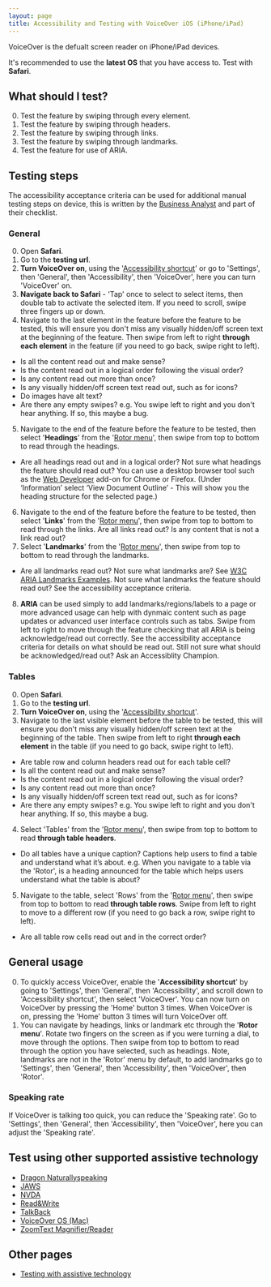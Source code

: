 ```yaml
---
layout: page
title: Accessibility and Testing with VoiceOver iOS (iPhone/iPad)
---
```


VoiceOver is the defualt screen reader on iPhone/iPad devices. 

It's recommended to use the **latest OS** that you have access to. Test with **Safari**.

## What should I test?
0. Test the feature by swiping through every element.
1. Test the feature by swiping through headers.
3. Test the feature by swiping through links.
2. Test the feature by swiping through landmarks.
4. Test the feature for use of ARIA.

## Testing steps

The accessibility acceptance criteria can be used for additional manual testing steps on device, this is written by the [Business Analyst](accessibility-news-and-business-analysts) and part of their checklist.

### General

0. Open **Safari**.
1. Go to the **testing url**.
2. **Turn VoiceOver on**, using the '[Accessibility shortcut](#accessibility-shortcut)' or go to 'Settings', then 'General', then 'Accessibility', then 'VoiceOver', here you can turn 'VoiceOver' on.
3. **Navigate back to Safari** - 'Tap' once to select to select items, then double tab to activate the selected item. If you need to scroll, swipe three fingers up or down.
4. Navigate to the last element in the feature before the feature to be tested, this will ensure you don't miss any visually hidden/off screen text at the beginning of the feature. Then swipe from left to right **through each element** in the feature (if you need to go back, swipe right to left). 
- Is all the content read out and make sense? 
- Is the content read out in a logical order following the visual order? 
- Is any content read out more than once?
- Is any visually hidden/off screen text read out, such as for icons?
- Do images have alt text?
- Are there any empty swipes? e.g. You swipe left to right and you don't hear anything. If so, this maybe a bug.
5. Navigate to the end of the feature before the feature to be tested, then select '**Headings**' from the '[Rotor menu](#rotor-menu)', then swipe from top to bottom to read through the headings.
- Are all headings read out and in a logical order? Not sure what headings the feature should read out? You can use a desktop browser tool such as the [Web Developer](https://chrome.google.com/webstore/detail/web-developer/bfbameneiokkgbdmiekhjnmfkcnldhhm) add-on for Chrome or Firefox. (Under ‘Information’ select ‘View Document Outline’ - This will show you the heading structure for the selected page.) 
6. Navigate to the end of the feature before the feature to be tested, then select '**Links**' from the '[Rotor menu](#rotor-menu)', then swipe from top to bottom to read through the links. Are all links read out? Is any content that is not a link read out?
7. Select '**Landmarks**' from the '[Rotor menu](#rotor-menu)', then swipe from top to bottom to read through the landmarks.
- Are all landmarks read out? Not sure what landmarks are? See [W3C ARIA Landmarks Examples](https://w3c.github.io/aria-practices/examples/landmarks/index.html). Not sure what landmarks the feature should read out? See the accessibility acceptance criteria.
8. **ARIA** can be used simply to add landmarks/regions/labels to a page or more advanced usage can help with dynmaic content such as page updates or advanced user interface controls such as tabs. Swipe from left to right to move through the feature checking that all ARIA is being acknowledge/read out correctly. See the accessibility acceptance criteria for details on what should be read out. Still not sure what should be acknowledged/read out? Ask an Accessiblity Champion.

### Tables

0. Open **Safari**.
1. Go to the **testing url**.
2. **Turn VoiceOver on**, using the '[Accessibility shortcut](#accessibility-shortcut)'.
3. Navigate to the last visible element before the table to be tested, this will ensure you don't miss any visually hidden/off screen text at the beginning of the table. Then swipe from left to right **through each element** in the table (if you need to go back, swipe right to left). 
- Are table row and column headers read out for each table cell?
- Is all the content read out and make sense? 
- Is the content read out in a logical order following the visual order? 
- Is any content read out more than once?
- Is any visually hidden/off screen text read out, such as for icons?
- Are there any empty swipes? e.g. You swipe left to right and you don't hear anything. If so, this maybe a bug.
4. Select 'Tables' from the '[Rotor menu](#rotor-menu)', then swipe from top to bottom to read **through table headers**.
- Do all tables have a unique caption? Captions help users to find a table and understand what it’s about. e.g. When you navigate to a table via the 'Rotor', is a heading announced for the table which helps users understand what the table is about?
5. Navigate to the table, select 'Rows' from the '[Rotor menu](#rotor-menu)', then swipe from top to bottom to read **through table rows**. Swipe from left to right to move to a different row (if you need to go back a row, swipe right to left).
- Are all table row cells read out and in the correct order?

## General usage

0. To quickly access VoiceOver, enable the '**<a name="accessibility-shortcut"></a>Accessibility shortcut**' by going to 'Settings', then 'General', then 'Accessibility', and scroll down to 'Accessibility shortcut', then select 'VoiceOver'. You can now turn on VoiceOver by pressing the 'Home' button 3 times. When VoiceOver is on, pressing the 'Home' button 3 times will turn VoiceOver off.
1. You can navigate by headings, links or landmark etc through the '**<a name="rotor-menu"></a>Rotor menu**'. Rotate two fingers on the screen as if you were turning a dial, to move through the options. Then swipe from top to bottom to read through the option you have selected, such as headings. Note, landmarks are not in the 'Rotor' menu by default, to add landmarks go to 'Settings', then 'General', then 'Accessibility', then 'VoiceOver', then 'Rotor'.

### Speaking rate

If VoiceOver is talking too quick, you can reduce the 'Speaking rate'. Go to 'Settings', then 'General', then 'Accessibility', then 'VoiceOver', here you can adjust the 'Speaking rate'.

## Test using other supported assistive technology

- [Dragon Naturallyspeaking](accessibility-and-testing-with-dragon)
- [JAWS](accessibility-and-testing-with-jaws)
- [NVDA](accessibility-and-testing-with-nvda)
- [Read&Write](accessibility-and-testing-with-read-and-write)
- [TalkBack](accessibility-and-testing-with-talkback)
- [VoiceOver OS (Mac)](accessibility-and-testing-with-voiceover-os)
- [ZoomText Magnifier/Reader](accessibility-and-testing-with-zoomtext)

## Other pages

- [Testing with assistive technology](/accessibility-news-and-you/assistive-technology/testing.html)